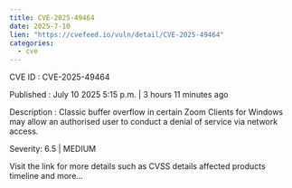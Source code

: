 ```yaml
--- 
title: CVE-2025-49464
date: 2025-7-10
lien: "https://cvefeed.io/vuln/detail/CVE-2025-49464"
categories:
  - cve
---
```


CVE ID : CVE-2025-49464

Published :  July 10
2025
5:15 p.m. | 3 hours
11 minutes ago

Description : Classic buffer overflow in certain Zoom Clients for Windows may allow an authorised user to conduct a denial of service via network access.

Severity: 6.5 | MEDIUM

Visit the link for more details
such as CVSS details
affected products
timeline
and more...
